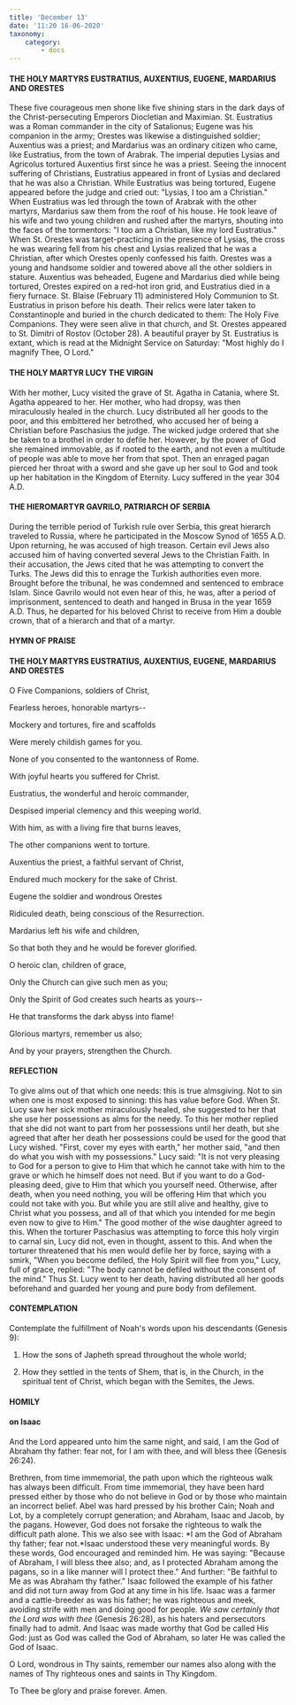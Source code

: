 ```yaml
---
title: 'December 13'
date: '11:20 16-06-2020'
taxonomy:
    category:
        - docs
---
```


#### THE HOLY MARTYRS EUSTRATIUS, AUXENTIUS, EUGENE, MARDARIUS AND ORESTES

These five courageous men shone like five shining stars in the dark days of the Christ-persecuting Emperors Diocletian and Maximian. St. Eustratius was a Roman commander in the city of Satalionus; Eugene was his companion in the army; Orestes was likewise a distinguished soldier; Auxentius was a priest; and Mardarius was an ordinary citizen who came, like Eustratius, from the town of Arabrak. The imperial deputies Lysias and Agricolus tortured Auxentius first since he was a priest. Seeing the innocent suffering of Christians, Eustratius appeared in front of Lysias and declared that he was also a Christian. While Eustratius was being tortured, Eugene appeared before the judge and cried out: "Lysias, I too am a Christian." When Eustratius was led through the town of Arabrak with the other martyrs, Mardarius saw them from the roof of his house. He took leave of his wife and two young children and rushed after the martyrs, shouting into the faces of the tormentors: "I too am a Christian, like my lord Eustratius." When St. Orestes was target-practicing in the presence of Lysias, the cross he was wearing fell from his chest and Lysias realized that he was a Christian, after which Orestes openly confessed his faith. Orestes was a young and handsome soldier and towered above all the other soldiers in stature. Auxentius was beheaded, Eugene and Mardarius died while being tortured, Orestes expired on a red-hot iron grid, and Eustratius died in a fiery furnace. St. Blaise (February 11) administered Holy Communion to St. Eustratius in prison before his death. Their relics were later taken to Constantinople and buried in the church dedicated to them: The Holy Five Companions. They were seen alive in that church, and St. Orestes appeared to St. Dimitri of Rostov (October 28). A beautiful prayer by St. Eustratius is extant, which is read at the Midnight Service on Saturday: "Most highly do I magnify Thee, O Lord." 

#### THE HOLY MARTYR LUCY THE VIRGIN

With her mother, Lucy visited the grave of St. Agatha in Catania, where St. Agatha appeared to her. Her mother, who had dropsy, was then miraculously healed in the church. Lucy distributed all her goods to the poor, and this embittered her betrothed, who accused her of being a Christian before Paschasius the judge. The wicked judge ordered that she be taken to a brothel in order to defile her. However, by the power of God she remained immovable, as if rooted to the earth, and not even a multitude of people was able to move her from that spot. Then an enraged pagan pierced her throat with a sword and she gave up her soul to God and took up her habitation in the Kingdom of Eternity. Lucy suffered in the year 304 A.D.

#### THE HIEROMARTYR GAVRILO, PATRIARCH OF SERBIA

During the terrible period of Turkish rule over Serbia, this great hierarch traveled to Russia, where he participated in the Moscow Synod of 1655 A.D. Upon returning, he was accused of high treason. Certain evil Jews also accused him of having converted several Jews to the Christian Faith. In their accusation, the Jews cited that he was attempting to convert the Turks. The Jews did this to enrage the Turkish authorities even more. Brought before the tribunal, he was condemned and sentenced to embrace Islam. Since Gavrilo would not even hear of this, he was, after a period of imprisonment, sentenced to death and hanged in Brusa in the year 1659 A.D. Thus, he departed for his beloved Christ to receive from Him a double crown, that of a hierarch and that of a martyr.



#### HYMN OF PRAISE

#### THE HOLY MARTYRS EUSTRATIUS, AUXENTIUS, EUGENE, MARDARIUS AND ORESTES

O Five Companions, soldiers of Christ,

Fearless heroes, honorable martyrs--

Mockery and tortures, fire and scaffolds

Were merely childish games for you.

None of you consented to the wantonness of Rome.

With joyful hearts you suffered for Christ.

Eustratius, the wonderful and heroic commander,

Despised imperial clemency and this weeping world.

With him, as with a living fire that burns leaves,

The other companions went to torture.

Auxentius the priest, a faithful servant of Christ,

Endured much mockery for the sake of Christ.

Eugene the soldier and wondrous Orestes

Ridiculed death, being conscious of the Resurrection.

Mardarius left his wife and children,

So that both they and he would be forever glorified.

O heroic clan, children of grace,

Only the Church can give such men as you;

Only the Spirit of God creates such hearts as yours--

He that transforms the dark abyss into flame!

Glorious martyrs, remember us also;

And by your prayers, strengthen the Church.


#### REFLECTION

To give alms out of that which one needs: this is true almsgiving. Not to sin when one is most exposed to sinning: this has value before God. When St. Lucy saw her sick mother miraculously healed, she suggested to her that she use her possessions as alms for the needy. To this her mother replied that she did not want to part from her possessions until her death, but she agreed that after her death her possessions could be used for the good that Lucy wished. "First, cover my eyes with earth," her mother said, "and then do what you wish with my possessions." Lucy said: "It is not very pleasing to God for a person to give to Him that which he cannot take with him to the grave or which he himself does not need. But if you want to do a God-pleasing deed, give to Him that which you yourself need. Otherwise, after death, when you need nothing, you will be offering Him that which you could not take with you. But while you are still alive and healthy, give to Christ what you possess, and all of that which you intended for me begin even now to give to Him." The good mother of the wise daughter agreed to this. When the torturer Paschasius was attempting to force this holy virgin to carnal sin, Lucy did not, even in thought, assent to this. And when the torturer threatened that his men would defile her by force, saying with a smirk, "When you become defiled, the Holy Spirit will flee from you," Lucy, full of grace, replied: "The body cannot be defiled without the consent of the mind." Thus St. Lucy went to her death, having distributed all her goods beforehand and guarded her young and pure body from defilement.



#### CONTEMPLATION

Contemplate the fulfillment of Noah's words upon his descendants (Genesis 9):

1.  How the sons of Japheth spread throughout the whole world;

1.  How they settled in the tents of Shem, that is, in the Church, in the spiritual tent of Christ, which began with the Semites, the Jews.



#### HOMILY

#### on Isaac

And the Lord appeared unto him the same night, and said, I am the God of Abraham thy father: fear not, for I am with thee, and will bless thee (Genesis 26:24).

Brethren, from time immemorial, the path upon which the righteous walk has always been difficult. From time immemorial, they have been hard pressed either by those who do not believe in God or by those who maintain an incorrect belief. Abel was hard pressed by his brother Cain; Noah and Lot, by a completely corrupt generation; and Abraham, Isaac and Jacob, by the pagans. However, God does not forsake the righteous to walk the difficult path alone. This we also see with Isaac: *I am the God of Abraham thy father; fear not.*Isaac understood these very meaningful words. By these words, God encouraged and reminded him. He was saying: "Because of Abraham, I will bless thee also; and, as I protected Abraham among the pagans, so in a like manner will I protect thee." And further: "Be faithful to Me as was Abraham thy father." Isaac followed the example of his father and did not turn away from God at any time in his life. Isaac was a farmer and a cattle-breeder as was his father; he was righteous and meek, avoiding strife with men and doing good for people. *We saw certainly that the Lord was with thee* (Genesis 26:28), as his haters and persecutors finally had to admit. And Isaac was made worthy that God be called His God: just as God was called the God of Abraham, so later He was called the God of Isaac.

O Lord, wondrous in Thy saints, remember our names also along with the names of Thy righteous ones and saints in Thy Kingdom.

To Thee be glory and praise forever. Amen.
